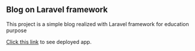 ## Blog on Laravel framework

This project is a simple blog realized with Laravel framework for education purpose

[Click this link](https://blog-ckij.onrender.com) to see deployed app.
